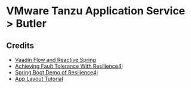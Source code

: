 # VMware Tanzu Application Service > Butler

## Credits

* [Vaadin Flow and Reactive Spring](https://committed.software/posts/vaadin-and-spring/vaadin-spring/)
* [Achieving Fault Tolerance With Resilience4j](https://dzone.com/articles/resilience4j-intro)
* [Spring Boot Demo of Resilience4j](https://github.com/RobWin/resilience4j-spring-boot2-demo)
* [App Layout Tutorial](https://github.com/vaadin-learning-center/flow-layout-app_layout-vaadin)
